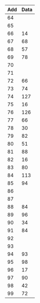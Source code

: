 | Add | Data |
|----|-----|
| 64 |     |
| 65 |     |
| 66 | 14  |
| 67 | 68  |
| 68 | 57  |
| 69 | 78  |
| 70 |     |
| 71 |     |
| 72 | 66  |
| 73 | 74  |
| 74 | 127 |
| 75 | 16  |
| 76 | 126 |
| 77 | 66  |
| 78 | 30  |
| 79 | 82  |
| 80 | 51  |
| 81 | 88  |
| 82 | 16  |
| 83 | 80  |
| 84 | 113 |
| 85 | 94  |
| 86 |     |
| 87 |     |
| 88 | 84  |
| 89 | 96  |
| 90 | 34  |
| 91 | 84  |
| 92 |     |
| 93 |     |
| 94 | 93  |
| 95 | 98  |
| 96 | 17  |
| 97 | 90  |
| 98 | 42  |
| 99 | 72  |
